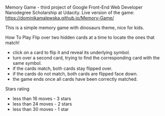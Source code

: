 Memory Game - third project of Google Front-End Web Developer Nanodegree Scholarship at Udacity.
Live version of the game:
https://dominikamalewska.github.io/Memory-Game/

This is a simple memory game with dinosaurs theme, nice for kids.

How To Play
Flip over two hidden cards at a time to locate the ones that match!
- click on a card to flip it and reveal its underlying symbol.
- turn over a second card, trying to find the corresponding card with the same symbol.
- if the cards match, both cards stay flipped over.
- if the cards do not match, both cards are flipped face down.
- the game ends once all cards have been correctly matched.

Stars rating
- less than 16 moves - 3 stars
- less than 24 moves - 2 stars
- less than 30 moves - 1 star